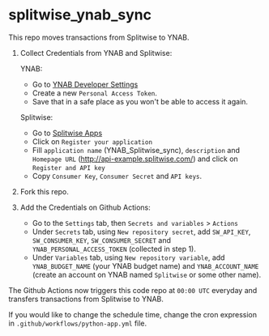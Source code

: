 # splitwise_ynab_sync

This repo moves transactions from Splitwise to YNAB.

1. Collect Credentials from YNAB and Splitwise:

    YNAB:
     - Go to [YNAB Developer Settings](https://app.ynab.com/settings/developer)
     - Create a new `Personal Access Token`.
     - Save that in a safe place as you won't be able to access it again.
    
    Splitwise:
    - Go to [Splitwise Apps](https://secure.splitwise.com/apps)
    - Click on `Register your application`
    - Fill `application name` (YNAB_Splitwise_sync), `description` and `Homepage URL` (http://api-example.splitwise.com/) and click on `Register and API key`
    - Copy `Consumer Key`, `Consumer Secret` and `API keys`.
2. Fork this repo.
3. Add the Credentials on Github Actions:
    - Go to the `Settings` tab, then `Secrets and variables` > `Actions`
    - Under `Secrets` tab, using `New repository secret`, add `SW_API_KEY`, `SW_CONSUMER_KEY`, `SW_CONSUMER_SECRET` and `YNAB_PERSONAL_ACCESS_TOKEN` (collected in step 1).
    - Under `Variables` tab, using `New repository variable`, add `YNAB_BUDGET_NAME` (your YNAB budget name) and `YNAB_ACCOUNT_NAME` (create an account on YNAB named `Splitwise` or some other name).


The Github Actions now triggers this code repo at `00:00 UTC` everyday and transfers transactions from Splitwise to YNAB.

If you would like to change the schedule time, change the cron expression in `.github/workflows/python-app.yml` file.